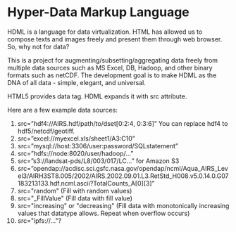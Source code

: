 # Hyper-Data Markup Language

HDML is a language for data virtualization. HTML has allowed us to compose texts and images freely and present them through web browser. So, why not for data?

This is a project for augmenting/subsetting/aggregating data freely from multiple data sources such as MS Excel, DB, Hadoop, and other binary formats such as netCDF. The development goal is to make HDML as the DNA of all data - simple, elegant, and universal. 

HTML5 provides data tag. HDML expands it with src attribute.  

Here are a few example data sources:

1. src=”hdf4://AIRS.hdf/path/to/dset[0:2:4, 0:3:6]” You can replace hdf4 to hdf5/netcdf/geotiff.
2. src=”excel://myexcel.xls/sheet1/A3:C10”
3. src=”mysql://host:3306/user:password/SQLstatement”
4. src=”hdfs://node:8020/user/hadoop/…”
5. src=”s3://landsat-pds/L8/003/017/LC…” for Amazon S3
6. src=”opendap://acdisc.sci.gsfc.nasa.gov/opendap/ncml/Aqua_AIRS_Level3/AIRH3ST8.005/2002/AIRS.2002.09.01.L3.RetStd_H008.v5.0.14.0.G07183213133.hdf.ncml.ascii?TotalCounts_A[0][3]”
7. src="random" (Fill with random values)
8. src="_FillValue" (Fill data with fill value)
9. src="increasing" or "decreasing" (Fill data with monotonically increasing values that datatype allows. Repeat when overflow occurs)
10. src="ipfs://..."?

